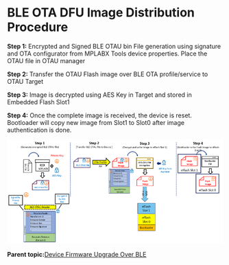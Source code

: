 # BLE OTA DFU Image Distribution Procedure

**Step 1:** Encrypted and Signed BLE OTAU bin File generation using signature and OTA configurator from MPLABX Tools device properties. Place the OTAU file in OTAU manager

**Step 2:** Transfer the OTAU Flash image over BLE OTA profile/service to OTAU Target

**Step 3:** Image is decrypted using AES Key in Target and stored in Embedded Flash Slot1

**Step 4:** Once the complete image is received, the device is reset. Bootloader will copy new image from Slot1 to Slot0 after image authentication is done.

![](media/GUID-5AF92843-110F-48FE-9E51-8337923F78AC-low.png "BLE OTA DFU Image Distribution Procedure")

**Parent topic:**[Device Firmware Upgrade Over BLE](https://onlinedocs.microchip.com/pr/GUID-A5330D3A-9F51-4A26-B71D-8503A493DF9C-en-US-1/index.html?GUID-908446A4-F490-4063-9096-66C4831F9BE4)

